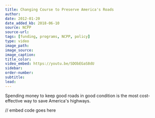 ```yaml
---
title: Changing Course to Preserve America's Roads
author:
date: 2012-01-20
date_added_kb: 2018-06-10
source: NCPP
source-url:
tags: [funding, programs, NCPP, policy]
type: video
image_path:
image_source:
image_caption:
title_color:
video_embed: https://youtu.be/SDObEGaS8dU
sidebar:
order-number:
subtitle:
lead:
---
```


Spending money to keep good roads in good condition is the most cost-effective way to save America's highways.
<!--more-->

// embed code goes here
